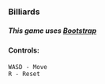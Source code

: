 ### Billiards

##### *This game uses [Bootstrap](https://github.com/AcademyOfInteractiveEntertainment/aieBootstrap)*

#### Controls:

    WASD - Move
    R - Reset
